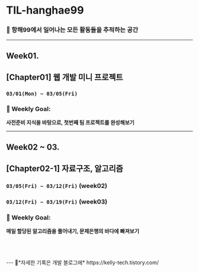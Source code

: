 # TIL-hanghae99
### 🚢 항해99에서 일어나는 모든 활동들을 추적하는 공간  

---


## Week01. 
## [Chapter01] 웹 개발 미니 프로젝트  
### `03/01(Mon) ~ 03/05(Fri)`

### 🚢 Weekly Goal:
**사전준비 지식을 바탕으로, 첫번째 팀 프로젝트를 완성해보기**

---
## Week02 ~ 03. 
## [Chapter02-1] 자료구조, 알고리즘 
### `03/05(Fri) ~ 03/12(Fri)` (week02)
### `03/12(Fri) ~ 03/19(Fri)` (week03)

### 🚢 Weekly Goal:
**매일 할당된 알고리즘을 풀어내기, 문제은행의 바다에 빠져보기**



<br>
<br>
<br>
---
🚩*자세한 기록은 개발 블로그에*   
https://kelly-tech.tistory.com/